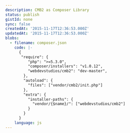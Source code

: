 ```yaml
---
description: CMB2 as Composer Library
status: publish
gistId: none
sync: false
createdAt: '2015-11-17T12:36:53.000Z'
updatedAt: '2015-11-17T12:36:53.000Z'
blobs:
  - filename: composer.json
    code: |-
      {
       "require": {
          "php": ">=5.3.0",
          "composer/installers": "v1.0.12",
          "webdevstudios/cmb2": "dev-master",
        },
        "autoload": {
          "files": ["vendor/cmb2/init.php"]
        },
        "extra": {
          "installer-paths": {
            "vendor/{$name}/": ["webdevstudios/cmb2"]
          }
        } 
      }
    language: js
---
```


